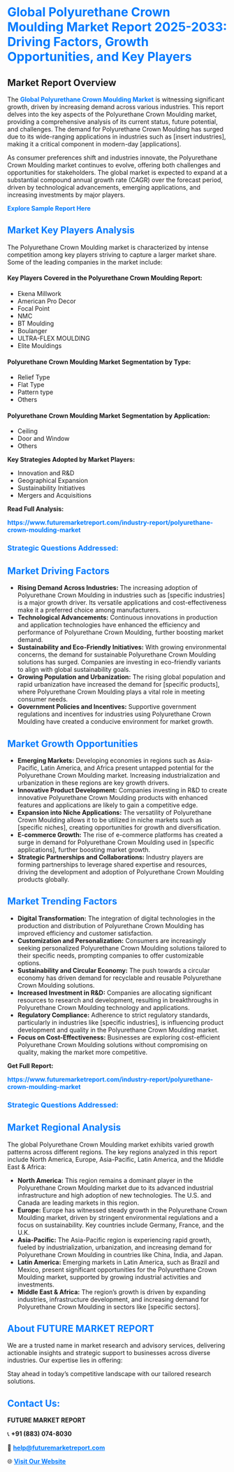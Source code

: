 <h1 style="color: #007BFF;">Global Polyurethane Crown Moulding Market Report 2025-2033: Driving Factors, Growth Opportunities, and Key Players</h1>

<section id="overview">
<h2>Market Report Overview</h2>
<p>The <a href="https://www.futuremarketreport.com/industry-report/polyurethane-crown-moulding-market" style="color: #007BFF; text-decoration: none;"><strong>Global Polyurethane Crown Moulding Market</strong></a> is witnessing significant growth, driven by increasing demand across various industries. This report delves into the key aspects of the Polyurethane Crown Moulding market, providing a comprehensive analysis of its current status, future potential, and challenges. The demand for Polyurethane Crown Moulding has surged due to its wide-ranging applications in industries such as [insert industries], making it a critical component in modern-day [applications].</p>
<p>As consumer preferences shift and industries innovate, the Polyurethane Crown Moulding market continues to evolve, offering both challenges and opportunities for stakeholders. The global market is expected to expand at a substantial compound annual growth rate (CAGR) over the forecast period, driven by technological advancements, emerging applications, and increasing investments by major players.</p>
</section>

<section id="overview">
<p><a href="https://www.futuremarketreport.com/request-sample/reportId=55908" style="color: #007BFF; text-decoration: none;"><strong>Explore Sample Report Here</strong></a></p>
</section>

<section id="key-players">
<h2 style="color: #007BFF;">Market Key Players Analysis</h2>
<p>The Polyurethane Crown Moulding market is characterized by intense competition among key players striving to capture a larger market share. Some of the leading companies in the market include:</p>
<h4>Key Players Covered in the Polyurethane Crown Moulding Report:</h4>
<ul><li>Ekena Millwork</li><li>American Pro Decor</li><li>Focal Point</li><li>NMC</li><li>BT Moulding</li><li>Boulanger</li><li>ULTRA-FLEX MOULDING</li><li>Elite Mouldings</li></ul>
<h4>Polyurethane Crown Moulding Market Segmentation by Type:</h4>
<ul><li>Relief Type</li><li>Flat Type</li><li>Pattern type</li><li>Others</li></ul>

<h4>Polyurethane Crown Moulding Market Segmentation by Application:</h4>
<ul><li>Ceiling</li><li>Door and Window</li><li>Others</li></ul>
<p><strong>Key Strategies Adopted by Market Players:</strong></p>
<ul>
<li>Innovation and R&D</li>
<li>Geographical Expansion</li>
<li>Sustainability Initiatives</li>
<li>Mergers and Acquisitions</li>
</ul>
</section>

<section>
<p><strong>Read Full Analysis: </strong></p><a href="https://www.futuremarketreport.com/industry-report/polyurethane-crown-moulding-market" style="color: #007BFF; text-decoration: none;"><strong>https://www.futuremarketreport.com/industry-report/polyurethane-crown-moulding-market</strong></a>
<h3 style="color: #007BFF;">Strategic Questions Addressed:</h3>
</section>

<section id="driving-factors">
<h2 style="color: #007BFF;">Market Driving Factors</h2>
<ul>
<li><strong>Rising Demand Across Industries:</strong> The increasing adoption of Polyurethane Crown Moulding in industries such as [specific industries] is a major growth driver. Its versatile applications and cost-effectiveness make it a preferred choice among manufacturers.</li>
<li><strong>Technological Advancements:</strong> Continuous innovations in production and application technologies have enhanced the efficiency and performance of Polyurethane Crown Moulding, further boosting market demand.</li>
<li><strong>Sustainability and Eco-Friendly Initiatives:</strong> With growing environmental concerns, the demand for sustainable Polyurethane Crown Moulding solutions has surged. Companies are investing in eco-friendly variants to align with global sustainability goals.</li>
<li><strong>Growing Population and Urbanization:</strong> The rising global population and rapid urbanization have increased the demand for [specific products], where Polyurethane Crown Moulding plays a vital role in meeting consumer needs.</li>
<li><strong>Government Policies and Incentives:</strong> Supportive government regulations and incentives for industries using Polyurethane Crown Moulding have created a conducive environment for market growth.</li>
</ul>
</section>

<section id="growth-opportunities">
<h2 style="color: #007BFF;">Market Growth Opportunities</h2>
<ul>
<li><strong>Emerging Markets:</strong> Developing economies in regions such as Asia-Pacific, Latin America, and Africa present untapped potential for the Polyurethane Crown Moulding market. Increasing industrialization and urbanization in these regions are key growth drivers.</li>
<li><strong>Innovative Product Development:</strong> Companies investing in R&D to create innovative Polyurethane Crown Moulding products with enhanced features and applications are likely to gain a competitive edge.</li>
<li><strong>Expansion into Niche Applications:</strong> The versatility of Polyurethane Crown Moulding allows it to be utilized in niche markets such as [specific niches], creating opportunities for growth and diversification.</li>
<li><strong>E-commerce Growth:</strong> The rise of e-commerce platforms has created a surge in demand for Polyurethane Crown Moulding used in [specific applications], further boosting market growth.</li>
<li><strong>Strategic Partnerships and Collaborations:</strong> Industry players are forming partnerships to leverage shared expertise and resources, driving the development and adoption of Polyurethane Crown Moulding products globally.</li>
</ul>
</section>

<section id="trending-factors">
<h2 style="color: #007BFF;">Market Trending Factors</h2>
<ul>
<li><strong>Digital Transformation:</strong> The integration of digital technologies in the production and distribution of Polyurethane Crown Moulding has improved efficiency and customer satisfaction.</li>
<li><strong>Customization and Personalization:</strong> Consumers are increasingly seeking personalized Polyurethane Crown Moulding solutions tailored to their specific needs, prompting companies to offer customizable options.</li>
<li><strong>Sustainability and Circular Economy:</strong> The push towards a circular economy has driven demand for recyclable and reusable Polyurethane Crown Moulding solutions.</li>
<li><strong>Increased Investment in R&D:</strong> Companies are allocating significant resources to research and development, resulting in breakthroughs in Polyurethane Crown Moulding technology and applications.</li>
<li><strong>Regulatory Compliance:</strong> Adherence to strict regulatory standards, particularly in industries like [specific industries], is influencing product development and quality in the Polyurethane Crown Moulding market.</li>
<li><strong>Focus on Cost-Effectiveness:</strong> Businesses are exploring cost-efficient Polyurethane Crown Moulding solutions without compromising on quality, making the market more competitive.</li>
</ul>
</section>

<section>
<p><strong>Get Full Report: </strong></p><a href="https://www.futuremarketreport.com/industry-report/polyurethane-crown-moulding-market" style="color: #007BFF; text-decoration: none;"><strong>https://www.futuremarketreport.com/industry-report/polyurethane-crown-moulding-market</strong></a>
<h3 style="color: #007BFF;">Strategic Questions Addressed:</h3>
</section>


<section id="regional-analysis">
<h2 style="color: #007BFF;">Market Regional Analysis</h2>
<p>The global Polyurethane Crown Moulding market exhibits varied growth patterns across different regions. The key regions analyzed in this report include North America, Europe, Asia-Pacific, Latin America, and the Middle East & Africa:</p>
<ul>
<li><strong>North America:</strong> This region remains a dominant player in the Polyurethane Crown Moulding market due to its advanced industrial infrastructure and high adoption of new technologies. The U.S. and Canada are leading markets in this region.</li>
<li><strong>Europe:</strong> Europe has witnessed steady growth in the Polyurethane Crown Moulding market, driven by stringent environmental regulations and a focus on sustainability. Key countries include Germany, France, and the U.K.</li>
<li><strong>Asia-Pacific:</strong> The Asia-Pacific region is experiencing rapid growth, fueled by industrialization, urbanization, and increasing demand for Polyurethane Crown Moulding in countries like China, India, and Japan.</li>
<li><strong>Latin America:</strong> Emerging markets in Latin America, such as Brazil and Mexico, present significant opportunities for the Polyurethane Crown Moulding market, supported by growing industrial activities and investments.</li>
<li><strong>Middle East & Africa:</strong> The region’s growth is driven by expanding industries, infrastructure development, and increasing demand for Polyurethane Crown Moulding in sectors like [specific sectors].</li>
</ul>
</section>

<footer>
<h2 style="color: #007BFF;">About FUTURE MARKET REPORT</h2>
<p>We are a trusted name in market research and advisory services, delivering actionable insights and strategic support to businesses across diverse industries. Our expertise lies in offering:</p>

<p>Stay ahead in today’s competitive landscape with our tailored research solutions.</p>

<h2 style="color: #007BFF;">Contact Us:</h2>
<p><strong>FUTURE MARKET REPORT</strong></p>
<p>📞 <strong>+91 (883) 074-8030</strong></p>
<p>📧 <strong><a href="mailto:help@futuremarketreport.com" style="color: #007BFF;">help@futuremarketreport.com</a></strong></p>
<p>🌐 <strong><a href="https://www.futuremarketreport.com/" style="color: #007BFF;">Visit Our Website</a></strong></p>
</footer>